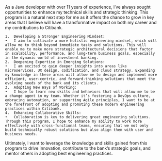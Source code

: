 As a Java developer with over 11 years of experience, I’ve always sought opportunities to enhance my technical skills and strategic thinking. This program is a natural next step for me as it offers the chance to grow in key areas that I believe will have a transformative impact on both my career and my contributions to Citibank.

	1.	Developing a Stronger Engineering Mindset:
	•	I aim to cultivate a more holistic engineering mindset, which will allow me to think beyond immediate tasks and solutions. This will enable me to make more strategic architectural decisions that factor in scalability, performance, and long-term business goals, especially in the dynamic world of investment banking.
	2.	Deepening Expertise in Emerging Solutions:
	•	I am excited to gain deeper insights into areas like microservices, UX design, codification, and cloud strategy. Expanding my knowledge in these areas will allow me to design and implement more efficient, user-centric, and forward-thinking solutions that meet the evolving needs of the bank and its clients.
	3.	Adopting New Ways of Working:
	•	I hope to learn new skills and behaviors that will allow me to be a change agent in my team. Whether it’s fostering a DevOps culture, embracing automation, or supporting Agile principles, I want to be at the forefront of adopting and promoting these modern engineering practices within Citibank.
	4.	Enhancing Collaborative Skills:
	•	Collaboration is key to delivering great engineering solutions. Through this program, I hope to enhance my ability to work more effectively with cross-functional teams, ensuring that we not only build technically robust solutions but also align them with user and business needs.

Ultimately, I want to leverage the knowledge and skills gained from this program to drive innovation, contribute to the bank’s strategic goals, and mentor others in adopting best engineering practices.
